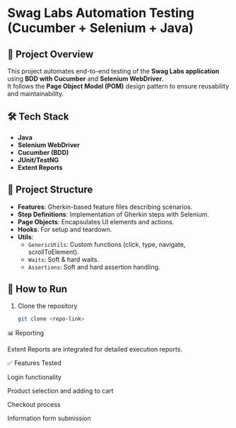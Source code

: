 # Swag Labs Automation Testing (Cucumber + Selenium + Java)

## 📌 Project Overview
This project automates end-to-end testing of the **Swag Labs application** using **BDD with Cucumber** and **Selenium WebDriver**.  
It follows the **Page Object Model (POM)** design pattern to ensure reusability and maintainability.  

## 🛠 Tech Stack
- **Java**
- **Selenium WebDriver**
- **Cucumber (BDD)**
- **JUnit/TestNG**
- **Extent Reports**

## 📂 Project Structure
- **Features**: Gherkin-based feature files describing scenarios.  
- **Step Definitions**: Implementation of Gherkin steps with Selenium.  
- **Page Objects**: Encapsulates UI elements and actions.  
- **Hooks**: For setup and teardown.  
- **Utils**:  
  - `GenericUtils`: Custom functions (click, type, navigate, scrollToElement).  
  - `Waits`: Soft & hard waits.  
  - `Assertions`: Soft and hard assertion handling.  

## 🚀 How to Run
1. Clone the repository  
   ```bash
   git clone <repo-link>
📊 Reporting

Extent Reports are integrated for detailed execution reports.

✅ Features Tested

Login functionality

Product selection and adding to cart

Checkout process

Information form submission

